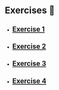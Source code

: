 # Exercises 📓

* ## [Exercise 1](ex1/)
* ## [Exercise 2](ex2/)
* ## [Exercise 3](ex3/)
* ## [Exercise 4](ex4/)
